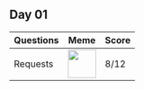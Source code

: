 ## Day 01
| Questions             | Meme                | Score                 |
| ----------------- |  ------------------- |--------------------- |  
| Requests  | <img src="https://encrypted-tbn0.gstatic.com/images?q=tbn:ANd9GcQgHGTSkNdFQGhpQ50Smw6ODBWJV_ppuRVlng" width="50" height="50"> | 8/12 